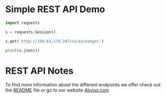 
# Simple REST API Demo

```python
import requests

s = requests.Session()

s.get('http://169.63.179.247/v1/exchanges')

print(s.json())
```

# REST API Notes

To find more information about the different endpoints we offer check out the [README](https://github.com/Abyiss/Client-python/blob/production/README.md) file or go to our website [Abyiss.com](https://abyiss.com/documentation)
